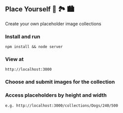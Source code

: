 ## Place Yourself 🌅 🏞 🏙 
Create your own placeholder image collections

### Install and run
    npm install && node server
### View at
    http://localhost:3000
### Choose and submit images for the collection
### Access placeholders by height and width
    e.g. http://localhost:3000/collections/Dogs/240/500
